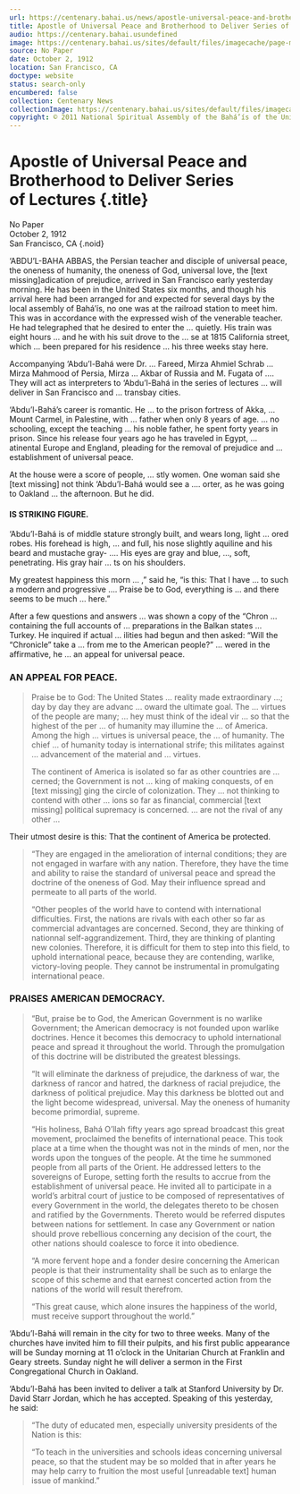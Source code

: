 ```yaml
---
url: https://centenary.bahai.us/news/apostle-universal-peace-and-brotherhood-deliver-series-lectures
title: Apostle of Universal Peace and Brotherhood to Deliver Series of Lectures
audio: https://centenary.bahai.usundefined
image: https://centenary.bahai.us/sites/default/files/imagecache/page-main-image/images/press_clippings/10-02-1912%20SFO%20%28no%20paper%29%20Apostle%20of%20Universal%20Peace%20and%20Brotherhood.png
source: No Paper
date: October 2, 1912
location: San Francisco, CA
doctype: website
status: search-only
encumbered: false
collection: Centenary News
collectionImage: https://centenary.bahai.us/sites/default/files/imagecache/theme-image/main_image/abdulbaha-overview-small_0.jpg
copyright: © 2011 National Spiritual Assembly of the Bahá’ís of the United States
---
```



# Apostle of Universal Peace and Brotherhood to Deliver Series of Lectures {.title}

No Paper  
October 2, 1912  
San Francisco, CA
{.noid}  



‘ABDU’L-BAHA ABBAS, the Persian teacher and disciple of universal peace, the oneness of humanity, the oneness of God, universal love, the \[text missing\]adication of prejudice, arrived in San Francisco early yesterday morning. He has been in the United States six months, and though his arrival here had been arranged for and expected for several days by the local assembly of Bahá’ís, no one was at the railroad station to meet him. This was in accordance with the expressed wish of the venerable teacher. He had telegraphed that he desired to enter the … quietly. His train was eight hours … and he with his suit drove to the … se at 1815 California street, which … been prepared for his residence … his three weeks stay here.

Accompanying ‘Abdu’l-Bahá were Dr. … Fareed, Mirza Ahmiel Schrab … Mirza Mahmood of Persia, Mirza … Akbar of Russia and M. Fugata of …. They will act as interpreters to ‘Abdu’l-Bahá in the series of lectures … will deliver in San Francisco and … transbay cities.

‘Abdu’l-Bahá’s career is romantic. He … to the prison fortress of Akka, … Mount Carmel, in Palestine, with … father when only 8 years of age. … no schooling, except the teaching … his noble father, he spent forty years in prison. Since his release four years ago he has traveled in Egypt, … atinental Europe and England, pleading for the removal of prejudice and … establishment of universal peace.

At the house were a score of people, … stly women. One woman said she \[text missing\] not think ‘Abdu’l-Bahá would see a …. orter, as he was going to Oakland … the afternoon. But he did.

#### IS STRIKING FIGURE.

‘Abdu’l-Bahá is of middle stature strongly built, and wears long, light … ored robes. His forehead is high, … and full, his nose slightly aquiline and his beard and mustache gray- …. His eyes are gray and blue, …, soft, penetrating. His gray hair … ts on his shoulders.

My greatest happiness this morn … ,” said he, “is this: That I have … to such a modern and progressive …. Praise be to God, everything is … and there seems to be much … here.”

After a few questions and answers … was shown a copy of the “Chron … containing the full accounts of … preparations in the Balkan states … Turkey. He inquired if actual … ilities had begun and then asked: “Will the “Chronicle” take a … from me to the American people?” … wered in the affirmative, he … an appeal for universal peace.

### AN APPEAL FOR PEACE.

> Praise be to God: The United States … reality made extraordinary …; day by day they are advanc … oward the ultimate goal. The … virtues of the people are many; … hey must think of the ideal vir … so that the highest of the per … of humanity may illumine the … of America. Among the high … virtues is universal peace, the … of humanity. The chief … of humanity today is international strife; this militates against … advancement of the material and … virtues.
> 
> The continent of America is isolated so far as other countries are … cerned; the Government is not … king of making conquests, of en \[text missing\] ging the circle of colonization. They … not thinking to contend with other … ions so far as financial, commercial \[text missing\] political supremacy is concerned. … are not the rival of any other …

Their utmost desire is this: That the continent of America be protected.

> “They are engaged in the amelioration of internal conditions; they are not engaged in warfare with any nation. Therefore, they have the time and ability to raise the standard of universal peace and spread the doctrine of the oneness of God. May their influence spread and permeate to all parts of the world.
> 
> “Other peoples of the world have to contend with international difficulties. First, the nations are rivals with each other so far as commercial advantages are concerned. Second, they are thinking of nationnal self-aggrandizement. Third, they are thinking of planting new colonies. Therefore, it is difficult for them to step into this field, to uphold international peace, because they are contending, warlike, victory-loving people. They cannot be instrumental in promulgating international peace.

### PRAISES AMERICAN DEMOCRACY.

> “But, praise be to God, the American Government is no warlike Government; the American democracy is not founded upon warlike doctrines. Hence it becomes this democracy to uphold international peace and spread it throughout the world. Through the promulgation of this doctrine will be distributed the greatest blessings.
> 
> “It will eliminate the darkness of prejudice, the darkness of war, the darkness of rancor and hatred, the darkness of racial prejudice, the darkness of political prejudice. May this darkness be blotted out and the light become widespread, universal. May the oneness of humanity become primordial, supreme.
> 
> “His holiness, Bahá O’llah fifty years ago spread broadcast this great movement, proclaimed the benefits of international peace. This took place at a time when the thought was not in the minds of men, nor the words upon the tongues of the people. At the time he summoned people from all parts of the Orient. He addressed letters to the sovereigns of Europe, setting forth the results to accrue from the establishment of universal peace. He invited all to participate in a world’s arbitral court of justice to be composed of representatives of every Government in the world, the delegates thereto to be chosen and ratified by the Governments. Thereto would be referred disputes between nations for settlement. In case any Government or nation should prove rebellious concerning any decision of the court, the other nations should coalesce to force it into obedience.
> 
> “A more fervent hope and a fonder desire concerning the American people is that their instrumentality shall be such as to enlarge the scope of this scheme and that earnest concerted action from the nations of the world will result therefrom.
> 
> “This great cause, which alone insures the happiness of the world, must receive support throughout the world.”

‘Abdu’l-Bahá will remain in the city for two to three weeks. Many of the churches have invited him to fill their pulpits, and his first public appearance will be Sunday morning at 11 o’clock in the Unitarian Church at Franklin and Geary streets. Sunday night he will deliver a sermon in the First Congregational Church in Oakland.

‘Abdu’l-Bahá has been invited to deliver a talk at Stanford University by Dr. David Starr Jordan, which he has accepted. Speaking of this yesterday, he said:

> “The duty of educated men, especially university presidents of the Nation is this:
> 
> “To teach in the universities and schools ideas concerning universal peace, so that the student may be so molded that in after years he may help carry to fruition the most useful \[unreadable text\] human issue of mankind.”